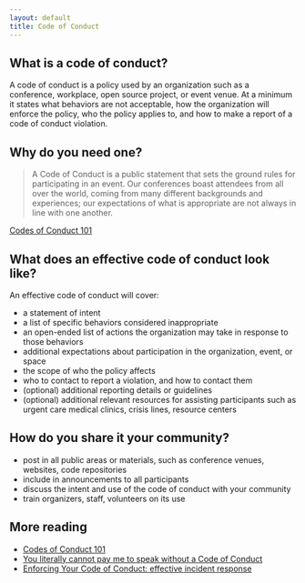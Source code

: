 ```yaml
---
layout: default
title: Code of Conduct
---
```


## What is a code of conduct?

A code of conduct is a policy used by an organization such as a conference, workplace, open source project, or event venue. At a minimum it states what behaviors are not acceptable, how the organization will enforce the policy, who the policy applies to, and how to make a report of a code of conduct violation.

## Why do you need one?

> A Code of Conduct is a public statement that sets the ground rules for participating in an event. Our conferences boast attendees from all over the world, coming from many different backgrounds and experiences; our expectations of what is appropriate are not always in line with one another.

[Codes of Conduct 101](http://www.ashedryden.com/blog/codes-of-conduct-101-faq)

## What does an effective code of conduct look like?

An effective code of conduct will cover:

- a statement of intent
- a list of specific behaviors considered inappropriate
- an open-ended list of actions the organization may take in response to those behaviors
- additional expectations about participation in the organization, event, or space
- the scope of who the policy affects
- who to contact to report a violation, and how to contact them
- (optional) additional reporting details or guidelines
- (optional) additional relevant resources for assisting participants such as urgent care medical clinics, crisis lines, resource centers

## How do you share it your community?

- post in all public areas or materials, such as conference venues, websites, code repositories
- include in announcements to all participants
- discuss the intent and use of the code of conduct with your community
- train organizers, staff, volunteers on its use

## More reading

- [Codes of Conduct 101](http://www.ashedryden.com/blog/codes-of-conduct-101-faq)
- [You literally cannot pay me to speak without a Code of Conduct](http://rachelnabors.com/2015/09/01/code-of-conduct/)
- [Enforcing Your Code of Conduct: effective incident response](http://www.slideshare.net/aeschright/enforcing-your-code-of-conduct-effective-incident-response)